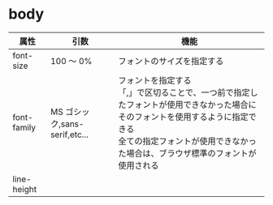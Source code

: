 # body

| 属性        | 引数                          | 機能                                                         |
| ----------- | ----------------------------- | ------------------------------------------------------------ |
| font-size   | 100 〜 0%                     | フォントのサイズを指定する                                   |
| font-family | MS ゴシック,sans-serif,etc... | フォントを指定する<br />「,」で区切ることで、一つ前で指定したフォントが使用できなかった場合にそのフォントを使用するように指定できる<br />全ての指定フォントが使用できなかった場合は、ブラウザ標準のフォントが使用される |
| line-height |                               |                                                              |

